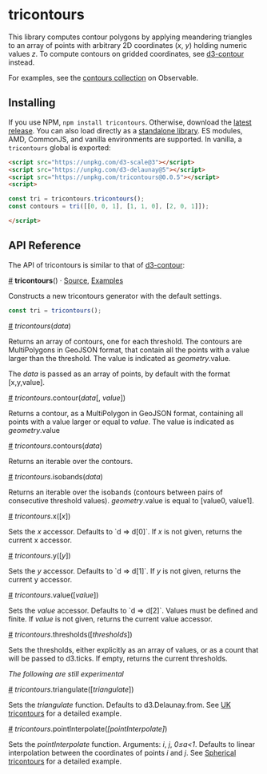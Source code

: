 # tricontours

This library computes contour polygons by applying meandering triangles to an array of points with arbitrary 2D coordinates (_x_, _y_) holding numeric values _z_. To compute contours on gridded coordinates, see [d3-contour](https://github.com/d3/d3-contour) instead.

For examples, see the [contours collection](https://observablehq.com/collection/@fil/contours) on Observable.

## Installing

If you use NPM, `npm install tricontours`. Otherwise, download the [latest release](https://github.com/Fil/tricontours/releases/latest). You can also load directly as a [standalone library](https://cdn.jsdelivr.net/npm/tricontours). ES modules, AMD, CommonJS, and vanilla environments are supported. In vanilla, a `tricontours` global is exported:

```html
<script src="https://unpkg.com/d3-scale@3"></script>
<script src="https://unpkg.com/d3-delaunay@5"></script>
<script src="https://unpkg.com/tricontours@0.0.5"></script>
<script>

const tri = tricontours.tricontours();
const contours = tri([[0, 0, 1], [1, 1, 0], [2, 0, 1]]);

</script>
```

## API Reference

The API of tricontours is similar to that of [d3-contour](https://github.com/d3/d3-contour):

<a href="#tricontours" name="tricontours">#</a> <b>tricontours</b>() · [Source](https://github.com/Fil/tricontours/blob/master/src/tricontours.js), [Examples](https://observablehq.com/collection/@fil/contours)

Constructs a new tricontours generator with the default settings.

```js
const tri = tricontours();
```


<a href="#_tricontours" name="_tricontours">#</a> _tricontours_(_data_)

Returns an array of contours, one for each threshold. The contours are MultiPolygons in GeoJSON format, that contain all the points with a value larger than the threshold. The value is indicated as _geometry_.value.

The _data_ is passed as an array of points, by default with the format [x,y,value].

<a href="#contour" name="contour">#</a> _tricontours_.contour(_data_[, _value_])

Returns a contour, as a MultiPolygon in GeoJSON format, containing all points with a value larger or equal to _value_. The value is indicated as _geometry_.value 

<a href="#contours" name="contours">#</a> _tricontours_.contours(_data_)

Returns an iterable over the contours.

<a href="#isobands" name="isobands">#</a> _tricontours_.isobands(_data_)

Returns an iterable over the isobands (contours between pairs of consecutive threshold values). _geometry_.value is equal to [value0, value1].

<a href="#x" name="x">#</a> _tricontours_.x([_x_])

Sets the *x* accessor. Defaults to \`d => d[0]\`. If _x_ is not given, returns the current x accessor.

<a href="#y" name="y">#</a> _tricontours_.y([_y_])

Sets the *y* accessor. Defaults to \`d => d[1]\`. If _y_ is not given, returns the current y accessor.

<a href="#value" name="value">#</a>  _tricontours_.value([_value_])

Sets the *value* accessor. Defaults to \`d => d[2]\`. Values must be defined and finite. If _value_ is not given, returns the current value accessor.

<a href="#thresholds" name="thresholds">#</a>  _tricontours_.thresholds([_thresholds_])

Sets the thresholds, either explicitly as an array of values, or as a count that will be passed to d3.ticks. If empty, returns the current thresholds.


_The following are still experimental_

<a href="#triangulate" name="triangulate">#</a>  _tricontours_.triangulate([_triangulate_])

Sets the *triangulate* function. Defaults to d3.Delaunay.from. See [UK tricontours](https://observablehq.com/d/b8bf49a3048a6f3d) for a detailed example.

<a href="#pointInterpolate" name="pointInterpolate">#</a> _tricontours_.pointInterpolate(_[pointInterpolate]_)

Sets the *pointInterpolate* function. Arguments: *i*, *j*, *0≤a<1*. Defaults to linear interpolation between the coordinates of points *i* and *j*. See [Spherical tricontours](https://observablehq.com/d/fa704c04f1a3de6a) for a detailed example.
